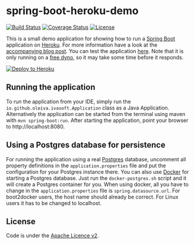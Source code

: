 # spring-boot-heroku-demo

[![Build Status](https://travis-ci.org/britter/spring-boot-heroku-demo.svg?branch=master)](https://travis-ci.org/britter/spring-boot-heroku-demo)
[![Coverage Status](https://coveralls.io/repos/britter/spring-boot-heroku-demo/badge.svg?branch=master&service=github)](https://coveralls.io/github/britter/spring-boot-heroku-demo?branch=master)
[![License](http://img.shields.io/:license-apache-blue.svg)](http://www.apache.org/licenses/LICENSE-2.0.html)

This is a small demo application for showing how to run a [Spring Boot](http://projects.spring.io/spring-boot/)
application on [Heroku](http://heroku.com). For more information have a look at the
[accompanying blog post](https://blog.codecentric.de/en/2015/10/deploying-spring-boot-applications-to-heroku).
You can test the application [here](http://spring-boot-heroku-demo.herokuapp.com). Note that it is only running on a
[free dyno](https://www.heroku.com/pricing), so it may take some time before it responds.

[![Deploy to Heroku](https://www.herokucdn.com/deploy/button.png)](https://heroku.com/deploy)

## Running the application

To run the application from your IDE, simply run the `io.github.oleiva.ivasoft.Application` class as
a Java Application.
Alternatively the application can be started from the terminal using maven with `mvn spring-boot:run`.
After starting the application, point your browser to http://localhost:8080.

## Using a Postgres database for persistence

For running the application using a real [Postgres](http://www.postgresql.org/) database, uncomment all property
definitions in the `application.properties` file and put the configuration for your Postgres instance there.
You can also use [Docker](http://docker.com) for starting a Postgres database. Just run the `docker-postgres.sh` script
and it will create a Postgres container for you. When using docker, all you have to change in the
`application.properties` file is `spring.datasource.url`. For boot2docker users, the host name should already be
correct. For Linux users it has to be changed to localhost.

## License

Code is under the [Apache Licence v2](https://www.apache.org/licenses/LICENSE-2.0.txt).
